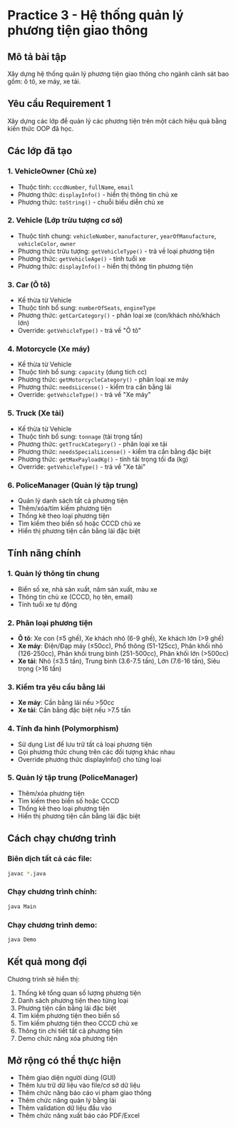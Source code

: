 # Practice 3 - Hệ thống quản lý phương tiện giao thông

## Mô tả bài tập

Xây dựng hệ thống quản lý phương tiện giao thông cho ngành cảnh sát bao gồm: ô tô, xe máy, xe tải.

## Yêu cầu Requirement 1

Xây dựng các lớp để quản lý các phương tiện trên một cách hiệu quả bằng kiến thức OOP đã học.

## Các lớp đã tạo

### 1. VehicleOwner (Chủ xe)

- Thuộc tính: `cccdNumber`, `fullName`, `email`
- Phương thức: `displayInfo()` - hiển thị thông tin chủ xe
- Phương thức: `toString()` - chuỗi biểu diễn chủ xe

### 2. Vehicle (Lớp trừu tượng cơ sở)

- Thuộc tính chung: `vehicleNumber`, `manufacturer`, `yearOfManufacture`, `vehicleColor`, `owner`
- Phương thức trừu tượng: `getVehicleType()` - trả về loại phương tiện
- Phương thức: `getVehicleAge()` - tính tuổi xe
- Phương thức: `displayInfo()` - hiển thị thông tin phương tiện

### 3. Car (Ô tô)

- Kế thừa từ Vehicle
- Thuộc tính bổ sung: `numberOfSeats`, `engineType`
- Phương thức: `getCarCategory()` - phân loại xe (con/khách nhỏ/khách lớn)
- Override: `getVehicleType()` - trả về "Ô tô"

### 4. Motorcycle (Xe máy)

- Kế thừa từ Vehicle
- Thuộc tính bổ sung: `capacity` (dung tích cc)
- Phương thức: `getMotorcycleCategory()` - phân loại xe máy
- Phương thức: `needsLicense()` - kiểm tra cần bằng lái
- Override: `getVehicleType()` - trả về "Xe máy"

### 5. Truck (Xe tải)

- Kế thừa từ Vehicle
- Thuộc tính bổ sung: `tonnage` (tải trọng tấn)
- Phương thức: `getTruckCategory()` - phân loại xe tải
- Phương thức: `needsSpecialLicense()` - kiểm tra cần bằng đặc biệt
- Phương thức: `getMaxPayloadKg()` - tính tải trọng tối đa (kg)
- Override: `getVehicleType()` - trả về "Xe tải"

### 6. PoliceManager (Quản lý tập trung)

- Quản lý danh sách tất cả phương tiện
- Thêm/xóa/tìm kiếm phương tiện
- Thống kê theo loại phương tiện
- Tìm kiếm theo biển số hoặc CCCD chủ xe
- Hiển thị phương tiện cần bằng lái đặc biệt

## Tính năng chính

### 1. Quản lý thông tin chung

- Biển số xe, nhà sản xuất, năm sản xuất, màu xe
- Thông tin chủ xe (CCCD, họ tên, email)
- Tính tuổi xe tự động

### 2. Phân loại phương tiện

- **Ô tô**: Xe con (≤5 ghế), Xe khách nhỏ (6-9 ghế), Xe khách lớn (>9 ghế)
- **Xe máy**: Điện/Đạp máy (≤50cc), Phổ thông (51-125cc), Phân khối nhỏ (126-250cc), Phân khối trung bình (251-500cc), Phân khối lớn (>500cc)
- **Xe tải**: Nhỏ (≤3.5 tấn), Trung bình (3.6-7.5 tấn), Lớn (7.6-16 tấn), Siêu trọng (>16 tấn)

### 3. Kiểm tra yêu cầu bằng lái

- **Xe máy**: Cần bằng lái nếu >50cc
- **Xe tải**: Cần bằng đặc biệt nếu >7.5 tấn

### 4. Tính đa hình (Polymorphism)

- Sử dụng List<Vehicle> để lưu trữ tất cả loại phương tiện
- Gọi phương thức chung trên các đối tượng khác nhau
- Override phương thức displayInfo() cho từng loại

### 5. Quản lý tập trung (PoliceManager)

- Thêm/xóa phương tiện
- Tìm kiếm theo biển số hoặc CCCD
- Thống kê theo loại phương tiện
- Hiển thị phương tiện cần bằng lái đặc biệt

## Cách chạy chương trình

### Biên dịch tất cả các file:

```bash
javac *.java
```

### Chạy chương trình chính:

```bash
java Main
```

### Chạy chương trình demo:

```bash
java Demo
```

## Kết quả mong đợi

Chương trình sẽ hiển thị:

1. Thống kê tổng quan số lượng phương tiện
2. Danh sách phương tiện theo từng loại
3. Phương tiện cần bằng lái đặc biệt
4. Tìm kiếm phương tiện theo biển số
5. Tìm kiếm phương tiện theo CCCD chủ xe
6. Thông tin chi tiết tất cả phương tiện
7. Demo chức năng xóa phương tiện

## Mở rộng có thể thực hiện

- Thêm giao diện người dùng (GUI)
- Thêm lưu trữ dữ liệu vào file/cơ sở dữ liệu
- Thêm chức năng báo cáo vi phạm giao thông
- Thêm chức năng quản lý bằng lái
- Thêm validation dữ liệu đầu vào
- Thêm chức năng xuất báo cáo PDF/Excel
